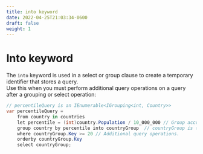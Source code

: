```yaml
---
title: into keyword
date: 2022-04-25T21:03:34-0600
draft: false
weight: 1
---
```


# Into keyword
The `into` keyword is used in a select or group clause to create a temporary identifier that stores a query.  
Use this when you must perform additional query operations on a query after a grouping or select operation:

```cs
// percentileQuery is an IEnumerable<IGrouping<int, Country>>
var percentileQuery =
    from country in countries
    let percentile = (int)country.Population / 10_000_000 // Group according to population in ranges of 10M.
    group country by percentile into countryGroup  // countryGroup is the temporary identifier.
    where countryGroup.Key >= 20 // Additional query operations.
    orderby countryGroup.Key
    select countryGroup;
```
